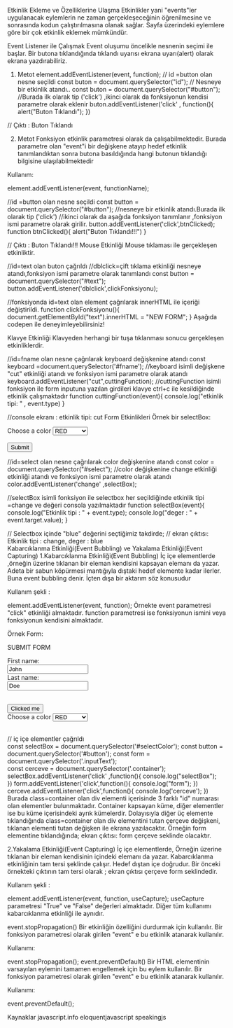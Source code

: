 Etkinlik Ekleme ve Özelliklerine Ulaşma
Etkinlikler yani "events"ler uygulanacak eylemlerin ne zaman gerçekleşeceğinin öğrenilmesine ve sonrasında kodun çalıştırılmasına olanak sağlar. Sayfa üzerindeki eylemlere göre bir çok etkinlik eklemek mümkündür.

Event Listener ile Çalışmak
Event oluşumu öncelikle nesnenin seçimi ile başlar. Bir butona tıklandığında tıklandı uyarısı ekrana uyarı(alert) olarak ekrana yazdırabiliriz.

1. Metot
element.addEventListener(event, function);
// id =button olan nesne seçildi
const buton = document.querySelector("id");
// Nesneye bir etkinlik atandı..
const buton = document.querySelector("#button");
//Burada ilk olarak tip ('click') ,ikinci olarak da fonksiyonun kendisi parametre olarak eklenir
buton.addEventListener('click' , function(){
  alert("Buton Tıklandı");
       })
 
// Çıktı : Buton Tıklandı

2. Metot
Fonksiyon etkinlik parametresi olarak da çalışabilmektedir. Burada parametre olan "event"i bir değişkene atayıp hedef etkinlik tanımlandıktan sonra butona basıldığında hangi butonun tıklandığı bilgisine ulaşılabilmektedir

Kullanım:

element.addEventListener(event, functionName);

//id =button olan nesne seçildi
const button = document.querySelector("#button");
//nesneye bir etkinlik atandı.Burada ilk olarak tip ('click')
//ikinci olarak da aşağıda fonksiyon tanımlanır ,fonksiyon ismi parametre olarak girilir. 
button.addEventListener('click',btnClicked);
  function btnClicked(){
    alert("Buton Tıklandı!!!")
    }

// Çıktı : Buton Tıklandı!!!
Mouse Etkinliği
Mouse tıklaması ile gerçekleşen etkinliktir.

//id=text olan buton çağrıldı
//dblclick=çift tıklama etkinliği nesneye atandı,fonksiyon ismi parametre olarak tanımlandı
const button = document.querySelector("#text");
button.addEventListener('dblclick',clickFonksiyonu);
  
//fonksiyonda id=text olan element çağrılarak innerHTML ile içeriği değiştirildi.
function clickFonksiyonu(){
  document.getElementById("text").innerHTML = "NEW FORM";
  }
Aşağıda codepen ile deneyimleyebilirsiniz!

Klavye Etkinliği
Klavyeden herhangi bir tuşa tıklanması sonucu gerçekleşen etkinliklerdir.

//id=fname olan nesne çağrılarak keyboard değişkenine atandı
const keyboard =document.querySelector('#fname');
//keyboard isimli değişkene "cut" etkinliği atandı ve fonksiyon ismi parametre olarak atandı
keyboard.addEventListener("cut",cuttingFunction);
//cuttingFunction isimli fonksiyon ile form inputuna yazılan girdileri klavye ctrl+c ile kesildiğinde etkinlik çalışmaktadır
function cuttingFunction(event){
  console.log("etkinlik tipi: " , event.type)
  } 
  
//console ekranı : etkinlik tipi: cut
Form Etkinlikleri
Örnek bir selectBox:

<form action="#" id="selectColor">
  <label for="color">Choose a color</label>
    <select name="colors" id="select">
      <option value="red">RED</option>
      <option value="blue">BLUE</option>
      <option value="purple">PURPLE</option>
      <option value="orange">ORANGE</option>
      <option value="pink">PINK</option>
    </select>
    <br><br>
  <input type="submit" value="Submit">
</form>   
      
//id=select olan nesne çağrılarak color değişkenine atandı
const color = document.querySelector("#select");
//color değişkenine change etkinliği etkinliği atandı ve fonksiyon ismi parametre olarak atandı
color.addEventListener('change' ,selectBox);

//selectBox isimli fonksiyon ile selectbox her seçildiğinde etkinlik tipi =change ve değeri consola yazılmaktadır 
function selectBox(event){
  console.log("Etkinlik tipi : " + event.type);
  console.log("deger : " + event.target.value);
  }
  
// Selectbox içinde "blue" değerini seçtiğimiz takdirde;
// ekran çıktısı: Etkinlik tipi : change, deger : blue﻿        
Kabarcıklanma Etkinliği(Event Bubbling) ve Yakalama Etkinliği(Event Capturing)
1.Kabarcıklanma Etkinliği(Event Bubbling)
İç içe elementlerde ,örneğin üzerine tıklanan bir eleman kendisini kapsayan elemanı da yazar. Adeta bir sabun köpürmesi mantığıyla dıştaki hedef elemente kadar ilerler. Buna event bubbling denir. İçten dışa bir aktarım söz konusudur

Kullanım şekli :

element.addEventListener(event, function);
Örnekte event parametresi "click" etkinliği almaktadır. function parametresi ise fonksiyonun ismini veya fonksiyonun kendisini almaktadır.

Örnek Form:

<div class="container">  
  <div><p id="text">SUBMIT FORM </p> </div>
    <form action="/action_page.php" class="inputText">
      <label for="fname" id="l1">First name:</label><br>
      <input type="text" id="fname" name="fname" value="John" > <br>
      <label for="lname" id="l2">Last name:</label><br>
      <input type="text" id="lname" name="lname" value="Doe" id="label2"><br><br>
    </form>
    <button type="button" id="button" >Clicked me </button>
    <form action="#" id="selectColor">
      <label for="color">Choose a color</label>
        <select name="colors" id="select">
        <option value="red">RED</option>
        <option value="blue">BLUE</option>
        <option value="purple">PURPLE</option>
        <option value="orange">ORANGE</option>
        <option value="pink">PINK</option>
      </select>
    <br><br>
    </form>
  </div>
</div>
  
// iç içe elementler çağrıldı  
const selectBox = document.querySelector('#selectColor');
const button = document.querySelector('#button');
const form = document.querySelector('.inputText');  
const cerceve = document.querySelector('.container');
selectBox.addEventListener('click' ,function(){
    console.log("selectBox");    
    })
form.addEventListener('click',function(){
    console.log("form");
    })
cerceve.addEventListener('click',function(){
    console.log('cerceve');
    })
Burada class=container olan div elementi içerisinde 3 farklı "id" numarası olan elementler bulunmaktadır. Container kapsayan küme, diğer elementler ise bu küme içerisindeki ayrık kümelerdir. Dolayısıyla diğer üç elemente tıklandığında class=container olan div elementini tutan çerçeve değişkeni, tıklanan elementi tutan değişken ile ekrana yazılacaktır. Örneğin form elementine tıklandığında; ekran çıktısı: form çerçeve seklinde olacaktır.

2.Yakalama Etkinliği(Event Capturing)
İç içe elementlerde, Örneğin üzerine tıklanan bir eleman kendisinin içindeki elemanı da yazar. Kabarcıklanma etkinliğinin tam tersi şeklinde çalışır. Hedef dıştan içe doğrudur. Bir önceki örnekteki çıktının tam tersi olarak ; ekran çıktısı çerçeve form seklindedir.

Kullanım şekli :

 element.addEventListener(event, function, useCapture);
useCapture parametresi "True" ve "False" değerleri almaktadır. Diğer tüm kullanımı kabarcıklanma etkinliği ile aynıdır.

event.stopPropagation()
Bir etkinliğin özelliğini durdurmak için kullanılır. Bir fonksiyon parametresi olarak girilen "event" e bu etkinlik atanarak kullanılır.

Kullanımı:

event.stopPropagation();
event.preventDefault()
Bir HTML elementinin varsayılan eylemini tamamen engellemek için bu eylem kullanılır. Bir fonksiyon parametresi olarak girilen "event" e bu etkinlik atanarak kullanılır.

Kullanımı:

event.preventDefault();

Kaynaklar
javascript.info
eloquentjavascript
speakingjs